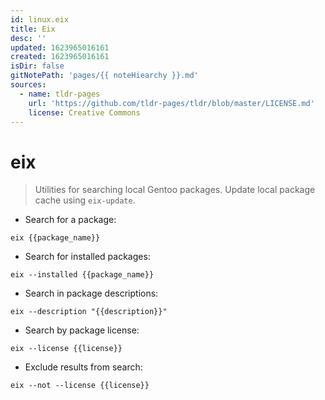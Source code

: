 ```yaml
---
id: linux.eix
title: Eix
desc: ''
updated: 1623965016161
created: 1623965016161
isDir: false
gitNotePath: 'pages/{{ noteHiearchy }}.md'
sources:
  - name: tldr-pages
    url: 'https://github.com/tldr-pages/tldr/blob/master/LICENSE.md'
    license: Creative Commons
---
```

# eix

> Utilities for searching local Gentoo packages.
> Update local package cache using `eix-update`.

- Search for a package:

`eix {{package_name}}`

- Search for installed packages:

`eix --installed {{package_name}}`

- Search in package descriptions:

`eix --description "{{description}}"`

- Search by package license:

`eix --license {{license}}`

- Exclude results from search:

`eix --not --license {{license}}`

